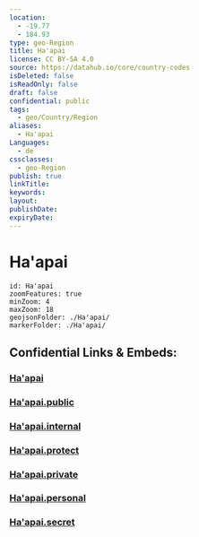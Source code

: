 ```yaml
---
location:
  - -19.77
  - 184.93
type: geo-Region
title: Ha'apai
license: CC BY-SA 4.0
source: https://datahub.io/core/country-codes
isDeleted: false
isReadOnly: false
draft: false
confidential: public
tags:
  - geo/Country/Region
aliases:
  - Ha'apai
Languages:
  - de
cssclasses:
  - geo-Region
publish: true
linkTitle:
keywords:
layout:
publishDate:
expiryDate:
---
```


# Ha'apai

```leaflet
id: Ha'apai
zoomFeatures: true 
minZoom: 4 
maxZoom: 18
geojsonFolder: ./Ha'apai/
markerFolder: ./Ha'apai/
```


## Confidential Links & Embeds: 

### [Ha'apai](/_Standards/Earth/Continent/Oceania/Polynesia/Tonga/Divisions~Tonga/Ha'apai.md) 

### [Ha'apai.public](/_public/Earth/Continent/Oceania/Polynesia/Tonga/Divisions~Tonga/Ha'apai.public.md) 

### [Ha'apai.internal](/_internal/Earth/Continent/Oceania/Polynesia/Tonga/Divisions~Tonga/Ha'apai.internal.md) 

### [Ha'apai.protect](/_protect/Earth/Continent/Oceania/Polynesia/Tonga/Divisions~Tonga/Ha'apai.protect.md) 

### [Ha'apai.private](/_private/Earth/Continent/Oceania/Polynesia/Tonga/Divisions~Tonga/Ha'apai.private.md) 

### [Ha'apai.personal](/_personal/Earth/Continent/Oceania/Polynesia/Tonga/Divisions~Tonga/Ha'apai.personal.md) 

### [Ha'apai.secret](/_secret/Earth/Continent/Oceania/Polynesia/Tonga/Divisions~Tonga/Ha'apai.secret.md)

